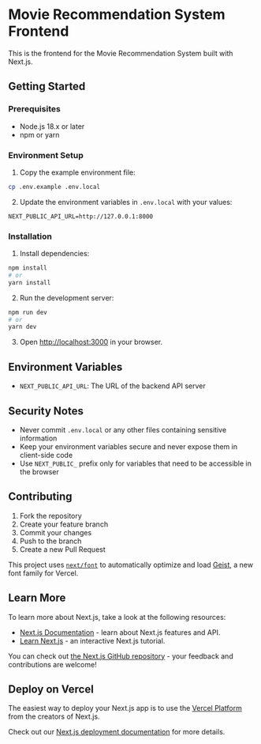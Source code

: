 # Movie Recommendation System Frontend

This is the frontend for the Movie Recommendation System built with Next.js.

## Getting Started

### Prerequisites

- Node.js 18.x or later
- npm or yarn

### Environment Setup

1. Copy the example environment file:
```bash
cp .env.example .env.local
```

2. Update the environment variables in `.env.local` with your values:
```env
NEXT_PUBLIC_API_URL=http://127.0.0.1:8000
```

### Installation

1. Install dependencies:
```bash
npm install
# or
yarn install
```

2. Run the development server:
```bash
npm run dev
# or
yarn dev
```

3. Open [http://localhost:3000](http://localhost:3000) in your browser.

## Environment Variables

- `NEXT_PUBLIC_API_URL`: The URL of the backend API server

## Security Notes

- Never commit `.env.local` or any other files containing sensitive information
- Keep your environment variables secure and never expose them in client-side code
- Use `NEXT_PUBLIC_` prefix only for variables that need to be accessible in the browser

## Contributing

1. Fork the repository
2. Create your feature branch
3. Commit your changes
4. Push to the branch
5. Create a new Pull Request

This project uses [`next/font`](https://nextjs.org/docs/app/building-your-application/optimizing/fonts) to automatically optimize and load [Geist](https://vercel.com/font), a new font family for Vercel.

## Learn More

To learn more about Next.js, take a look at the following resources:

- [Next.js Documentation](https://nextjs.org/docs) - learn about Next.js features and API.
- [Learn Next.js](https://nextjs.org/learn) - an interactive Next.js tutorial.

You can check out [the Next.js GitHub repository](https://github.com/vercel/next.js) - your feedback and contributions are welcome!

## Deploy on Vercel

The easiest way to deploy your Next.js app is to use the [Vercel Platform](https://vercel.com/new?utm_medium=default-template&filter=next.js&utm_source=create-next-app&utm_campaign=create-next-app-readme) from the creators of Next.js.

Check out our [Next.js deployment documentation](https://nextjs.org/docs/app/building-your-application/deploying) for more details.
